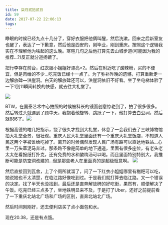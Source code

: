 ```yaml
---
title: 柒月贰拾贰日
id: 59
date: 2017-07-22 22:06:13
tags:
---
```


睁眼的时候已经九点十几分了，穿好衣服把他俩叫醒，然后洗漱。回来之后新室友也醒了，表达了一下歉意，然后他是西安的，刚毕业，刚到重庆。按照这个逻辑我实在不理解他为啥起的这么晚。寒暄几句之后他打算先去山城步道(可能因为我的推荐...?)反正就分道扬镳了。

把行李存在前台，红衣服小姐姐好漂亮×2。然后在附近吃了酸辣粉，买的不便宜，但是肉给的不少...吃完饭已经十一点了。为了弥补昨晚的遗憾，打算重新走一边解放碑—洪崖洞。白天的解放碑还可以，洪崖洞依旧不好看。坐了坐电梯体验了一下1到11瞬间转换的快感，就去往大礼堂了。

![](http://cloud-1252628011.coscd.myqcloud.com/2017/07/20170722_113627.jpg)


BTW，在国泰艺术中心拍照的时候被科长的镜面创意惊艳到了，拍了很多很多。然后转过头就遇到了顾中天，我抱着他旋转、跳跃了一下，他打算去白公祠，然后就886了。![](https://moffice-note.s3.cn-north-1.amazonaws.com.cn/notes/22491339/1be6dcaba09d4566eb3d1b0322c06351.jpg?X-Amz-Algorithm=AWS4-HMAC-SHA256&amp;X-Amz-Credential=ASIAPDKHKVOG3EH4WLGA%2F20170729%2Fcn-north-1%2Fs3%2Faws4_request&amp;X-Amz-Date=20170729T140615Z&amp;X-Amz-Expires=900&amp;X-Amz-Security-Token=FQoDYXdzEL7%2F%2F%2F%2F%2F%2F%2F%2F%2F%2FwEaDJ4xU1XjjikggAXgnyKLAsr%2BTJWPo2vatXAhc9wYj%2BIe%2Fpg5ruDjcHnV7r136KLtd6tRaLcADgQLpWKqLNAqH4D0jec0qgSnZlESNQ9Oz7a0v3tdude4xyhaEMURM8%2BbKvD0ueDO8RLV52m5ihO5S4ygMrIBi2%2FJJwiok6kDBMgThno8zI3tQMP111u8EWReDPt7AE%2F0965o8IVQpuzBEv%2BFCdC3byddiJNRRLm1rH6sYLs2eJjxJdEGBBS0mLre3QOQ1vMUXqtr8gaM5rBoeLRAP4GHJ78XXrb9C5Rbr616wYBkPZ56mjevIk2HPJRq7Qj1x9RtqC7CnL3u4iDYvVF3oSdmQpAjSC%2FW2jjYXLop6H1Uj6kdT%2B20gCi0ofLLBQ%3D%3D&amp;X-Amz-Signature=7dced0285b030ed799096b599737e3357f1128c83d7c670d5fc4f9adecc8b587&amp;X-Amz-SignedHeaders=host)

根据高德的瞎几把指示，饶了很久才找到大礼堂，休息了一会我们去了三峡博物馆拍大礼堂全景，很壮观。重庆人民大礼堂里面还有一个重庆大礼堂饭店，不知道人民这两个字被谁给吃掉了。离开的时候偶然发现人民广场有路可以直达地铁站...心里一万头草泥马奔过。那条路不像是简单的地下通道，里面有很多座位，有老头老太太在看报纸打扑克，还有免费的水和酸梅汤可以喝。而且里面特别特别大，我推断可能是防空洞改建的...但是那些老人在里面真的是超级惬意啊。
![](http://cloud-1252628011.coscd.myqcloud.com/2017/07/20170722_130017-01.jpeg)

然后直接回到瓦舍，上了个厕所就溜了，问了一下红衣小姐姐哪里有糍粑可以吃，她说她也不太清楚，在临江路好像吃到过。于是我们就打算去临江路。又一个错误的决定。找了半天也没找到，最后还是直奔解放碑的好吃街，果然有，顺便解决了午饭。吃完已经三点多了，坐地铁明显来不及，于是打了Uber。还好之前提前看了一下重庆北站北广场和广场的区别，直奔北站北广场。

然后时间刚刚好，还去便利店买了点小面包和水。

现在20.38，还是有点饿。

